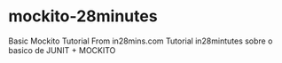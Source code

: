 # mockito-28minutes
Basic Mockito Tutorial From in28mins.com
Tutorial in28mintutes sobre o basico de JUNIT + MOCKITO
